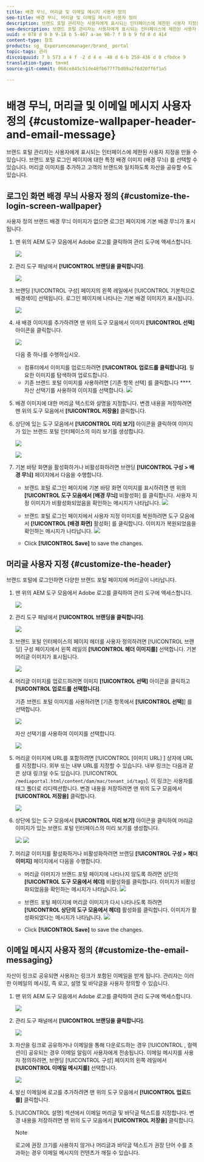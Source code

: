 ```yaml
---
title: 배경 무늬, 머리글 및 이메일 메시지 사용자 정의
seo-title: 배경 무늬, 머리글 및 이메일 메시지 사용자 정의
description: 브랜드 포털 관리자는 사용자에게 표시되는 인터페이스에 제한된 사용자 지정을 만들 수 있습니다. 브랜드 포털 로그인 페이지에 대한 특정 배경 이미지 (배경 무늬) 를 선택할 수 있습니다. 머리글 이미지를 추가하고 고객의 브랜드와 일치하도록 자산을 공유할 수도 있습니다.
seo-description: 브랜드 포털 관리자는 사용자에게 표시되는 인터페이스에 제한된 사용자 지정을 만들 수 있습니다. 브랜드 포털 로그인 페이지에 대한 특정 배경 이미지 (배경 무늬) 를 선택할 수 있습니다. 머리글 이미지를 추가하고 고객의 브랜드와 일치하도록 자산을 공유할 수도 있습니다.
uuid: e 078 d 0 b 9-18 b 5-467 a-ae 90-7 f 0 b 9 fd 0 d 414
content-type: 참조
products: sg_ Experiencemanager/brand_ portal
topic-tags: 관리
discoiquuid: 7 b 573 a 4 f -2 d 4 e -48 d 6-b 259-436 d 0 cfbdce 9
translation-type: tm+mt
source-git-commit: 068ce845c51de48fb677f7bd09a2f6d20ff6f1a5

---
```



# 배경 무늬, 머리글 및 이메일 메시지 사용자 정의 {#customize-wallpaper-header-and-email-message}

브랜드 포털 관리자는 사용자에게 표시되는 인터페이스에 제한된 사용자 지정을 만들 수 있습니다. 브랜드 포털 로그인 페이지에 대한 특정 배경 이미지 (배경 무늬) 를 선택할 수 있습니다. 머리글 이미지를 추가하고 고객의 브랜드와 일치하도록 자산을 공유할 수도 있습니다.

## 로그인 화면 배경 무늬 사용자 정의 {#customize-the-login-screen-wallpaper}

사용자 정의 브랜드 배경 무늬 이미지가 없으면 로그인 페이지에 기본 배경 무늬가 표시됩니다.

1. 맨 위의 AEM 도구 모음에서 Adobe 로고를 클릭하여 관리 도구에 액세스합니다.

   ![](assets/aemlogo.png)

2. 관리 도구 패널에서 **[!UICONTROL 브랜딩을 클릭합니다]**.


   ![](assets/admin-tools-panel-10.png)

3. 브랜딩 [!UICONTROL 구성] 페이지의 왼쪽 레일에서 [!UICONTROL 기본적으로 배경색이] 선택됩니다. 로그인 페이지에 나타나는 기본 배경 이미지가 표시됩니다.

   ![](assets/default_wallpaper.png)

4. 새 배경 이미지를 추가하려면 맨 위의 도구 모음에서 이미지 **[!UICONTROL 선택]** 아이콘을 클릭합니다.

   ![](assets/choose_wallpaperimage.png)

   다음 중 하나를 수행하십시오.

   * 컴퓨터에서 이미지를 업로드하려면 **[!UICONTROL 업로드를 클릭합니다]**. 필요한 이미지를 탐색하여 업로드합니다.
   * 기존 브랜드 포털 이미지를 사용하려면 [기존 항목 선택] 를 클릭합니다 ****. 자산 선택기를 사용하여 이미지를 선택합니다.
   ![](assets/asset-picker.png)

5. 배경 이미지에 대한 머리글 텍스트와 설명을 지정합니다. 변경 내용을 저장하려면 맨 위의 도구 모음에서 **[!UICONTROL 저장을]** 클릭합니다.

6. 상단에 있는 도구 모음에서 **[!UICONTROL 미리 보기]** 아이콘을 클릭하여 이미지가 있는 브랜드 포털 인터페이스의 미리 보기를 생성합니다.

   ![](assets/chlimage_1.png)

   ![](assets/custom-wallpaper-preview.png)

7. 기본 바탕 화면을 활성화하거나 비활성화하려면 브랜딩 **[!UICONTROL 구성 &gt; 배경 무늬]** 페이지에서 다음을 수행합니다.

   * 브랜드 포털 로그인 페이지에 기본 바탕 화면 이미지를 표시하려면 맨 위의 **[!UICONTROL 도구 모음에서 [배경 무늬]** 비활성화] 를 클릭합니다. 사용자 지정 이미지가 비활성화되었음을 확인하는 메시지가 나타납니다.
   ![](assets/chlimage_1-1.png)

   * 브랜드 포털 로그인 페이지에서 사용자 지정 이미지를 복원하려면 도구 모음에서 **[!UICONTROL [배경 화면]** 활성화] 를 클릭합니다. 이미지가 복원되었음을 확인하는 메시지가 나타납니다.
   ![](assets/chlimage_1-2.png)

   * Click **[!UICONTROL Save]** to save the changes.



## 머리글 사용자 지정 {#customize-the-header}

브랜드 포털에 로그인하면 다양한 브랜드 포털 페이지에 머리글이 나타납니다.

1. 맨 위의 AEM 도구 모음에서 Adobe 로고를 클릭하여 관리 도구에 액세스합니다.

   ![](assets/aemlogo.png)

2. 관리 도구 패널에서 **[!UICONTROL 브랜딩을 클릭합니다]**.

   ![](assets/admin-tools-panel-11.png)

3. 브랜드 포털 인터페이스의 페이지 헤더를 사용자 정의하려면 [!UICONTROL 브랜딩] 구성 페이지에서 왼쪽 레일의 **[!UICONTROL 헤더 이미지를]** 선택합니다. 기본 머리글 이미지가 표시됩니다.

   ![](assets/default-header.png)

4. 머리글 이미지를 업로드하려면 이미지 **[!UICONTROL 선택]** 아이콘을 클릭하고 **[!UICONTROL 업로드를 선택합니다]**.

   기존 브랜드 포털 이미지를 사용하려면 [기존 항목에서 **[!UICONTROL 선택]**] 를 선택합니다.

   ![](assets/choose_wallpaperimage-1.png)

   자산 선택기를 사용하여 이미지를 선택합니다.

   ![](assets/asset-picker-header.png)

5. 머리글 이미지에 URL를 포함하려면 [!UICONTROL [이미지 URL] ] 상자에 URL를 지정합니다. 외부 또는 내부 URL를 지정할 수 있습니다. 내부 링크는 다음과 같은 상대 링크일 수도 있습니다.
   [!UICONTROL `/mediaportal.html/content/dam/mac/tenant_id/tags`].
이 링크는 사용자를 태그 폴더로 리디렉션합니다.
변경 내용을 저장하려면 맨 위의 도구 모음에서 **[!UICONTROL 저장을]** 클릭합니다.

   ![](assets/configure_brandingheaderimageurl.png)

6. 상단에 있는 도구 모음에서 **[!UICONTROL 미리 보기]** 아이콘을 클릭하여 머리글 이미지가 있는 브랜드 포털 인터페이스의 미리 보기를 생성합니다.

   ![](assets/chlimage_1-3.png)
   ![](assets/custom_header_preview.png)

7. 머리글 이미지를 활성화하거나 비활성화하려면 브랜딩 **[!UICONTROL 구성 &gt; 헤더 이미지]** 페이지에서 다음을 수행합니다.

   * 머리글 이미지가 브랜드 포털 페이지에 나타나지 않도록 하려면 상단의 **[!UICONTROL 도구 모음에서 헤더]** 비활성화를 클릭합니다. 이미지가 비활성화되었음을 확인하는 메시지가 나타납니다.
   ![](assets/chlimage_1-4.png)

   * 브랜드 포털 페이지에 머리글 이미지가 다시 나타나도록 하려면 **[!UICONTROL 상단의 도구 모음에서 헤더]** 활성화를 클릭합니다. 이미지가 활성화되었다는 메시지가 나타납니다.
   ![](assets/chlimage_1-5.png)

   * Click **[!UICONTROL Save]** to save the changes.



## 이메일 메시지 사용자 정의 {#customize-the-email-messaging}

자산이 링크로 공유되면 사용자는 링크가 포함된 이메일을 받게 됩니다. 관리자는 이러한 이메일의 메시징, 즉 로고, 설명 및 바닥글을 사용자 정의할 수 있습니다.

1. 맨 위의 AEM 도구 모음에서 Adobe 로고를 클릭하여 관리 도구에 액세스합니다.

   ![](assets/aemlogo.png)

2. 관리 도구 패널에서 **[!UICONTROL 브랜딩을 클릭합니다]**.

   ![](assets/admin-tools-panel-12.png)

3. 자산을 링크로 공유하거나 이메일을 통해 다운로드하는 경우 [!UICONTROL , 컬렉션이] 공유되는 경우 이메일 알림이 사용자에게 전송됩니다. 이메일 메시지를 사용자 정의하려면, 브랜딩 [!UICONTROL 구성] 페이지의 왼쪽 레일에서 **[!UICONTROL 이메일 메시지를]** 선택합니다.

   ![](assets/configure-branding-page-email.png)

4. 발신 이메일에 로고를 추가하려면 맨 위의 도구 모음에서 **[!UICONTROL 업로드를]** 클릭합니다.

5. [!UICONTROL 설명] 섹션에서 이메일 머리글 및 바닥글 텍스트를 지정합니다. 변경 내용을 저장하려면 맨 위의 도구 모음에서 **[!UICONTROL 저장을]** 클릭합니다.

   >[!NOTE]
   >
   >로고에 권장 크기를 사용하지 않거나 머리글과 바닥글 텍스트가 권장 단어 수를 초과하는 경우 이메일 메시지의 컨텐츠가 깨질 수 있습니다.
